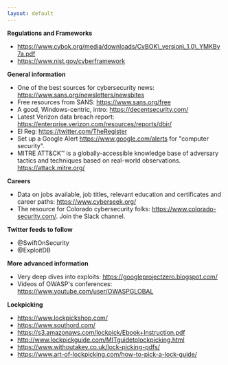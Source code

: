 ```yaml
---
layout: default
---
```

**Regulations and Frameworks**
* <https://www.cybok.org/media/downloads/CyBOK\_version\_1.0\_YMKBy7a.pdf>
* <https://www.nist.gov/cyberframework>

**General information**
* One of the best sources for cybersecurity news: <https://www.sans.org/newsletters/newsbites>
* Free resources from SANS: <https://www.sans.org/free>
* A good, Windows-centric, intro: <https://decentsecurity.com/>
* Latest Verizon data breach report: <https://enterprise.verizon.com/resources/reports/dbir/>
* El Reg: <https://twitter.com/TheRegister>
* Set up a Google Alert <https://www.google.com/alerts> for "computer security".
* MITRE ATT&CK™ is a globally-accessible knowledge base of adversary tactics and techniques based on real-world observations. <https://attack.mitre.org/>

**Careers**
* Data on jobs available, job titles, relevant education and certificates and career paths: <https://www.cyberseek.org/>
* The resource for Colorado cybersecurity folks: <https://www.colorado-security.com/>. Join the Slack channel.

**Twitter feeds to follow**
* @SwiftOnSecurity
* @ExploitDB

**More advanced information**
* Very deep dives into exploits: <https://googleprojectzero.blogspot.com/>
* Videos of OWASP's conferences: <https://www.youtube.com/user/OWASPGLOBAL>

**Lockpicking**
* <https://www.lockpickshop.com/>
* <https://www.southord.com/>
* <https://s3.amazonaws.com/lockpick/Ebook+Instruction.pdf>
* <http://www.lockpickguide.com/MITguidetolockpicking.html>
* <https://www.withoutakey.co.uk/lock-picking-pdfs/>
* <https://www.art-of-lockpicking.com/how-to-pick-a-lock-guide/>

